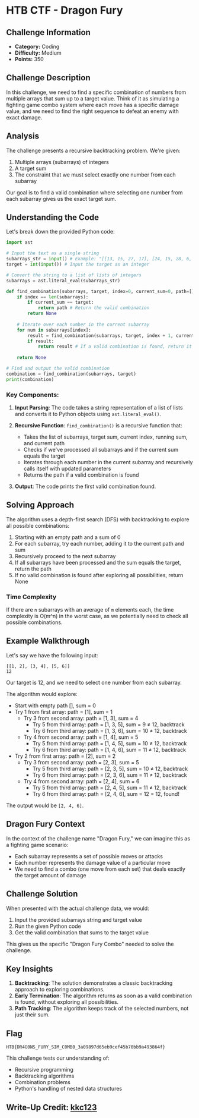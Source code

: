 # HTB CTF - Dragon Fury

## Challenge Information
- **Category:** Coding
- **Difficulty:** Medium
- **Points:** 350

## Challenge Description
In this challenge, we need to find a specific combination of numbers from multiple arrays that sum up to a target value. Think of it as simulating a fighting game combo system where each move has a specific damage value, and we need to find the right sequence to defeat an enemy with exact damage.

## Analysis

The challenge presents a recursive backtracking problem. We're given:
1. Multiple arrays (subarrays) of integers
2. A target sum
3. The constraint that we must select exactly one number from each subarray

Our goal is to find a valid combination where selecting one number from each subarray gives us the exact target sum.

## Understanding the Code

Let's break down the provided Python code:

```python
import ast 

# Input the text as a single string
subarrays_str = input() # Example: "[[13, 15, 27, 17], [24, 15, 28, 6, 15, 16], [7, 25, 10, 14, 11], [23, 30, 14, 10]]" 
target = int(input()) # Input the target as an integer 

# Convert the string to a list of lists of integers
subarrays = ast.literal_eval(subarrays_str) 

def find_combination(subarrays, target, index=0, current_sum=0, path=[]): 
    if index == len(subarrays): 
        if current_sum == target: 
            return path # Return the valid combination 
        return None 
    
    # Iterate over each number in the current subarray 
    for num in subarrays[index]: 
        result = find_combination(subarrays, target, index + 1, current_sum + num, path + [num]) 
        if result: 
            return result # If a valid combination is found, return it 
    
    return None 

# Find and output the valid combination
combination = find_combination(subarrays, target) 
print(combination)
```

### Key Components:

1. **Input Parsing**: The code takes a string representation of a list of lists and converts it to Python objects using `ast.literal_eval()`.

2. **Recursive Function**: `find_combination()` is a recursive function that:
   - Takes the list of subarrays, target sum, current index, running sum, and current path
   - Checks if we've processed all subarrays and if the current sum equals the target
   - Iterates through each number in the current subarray and recursively calls itself with updated parameters
   - Returns the path if a valid combination is found

3. **Output**: The code prints the first valid combination found.

## Solving Approach

The algorithm uses a depth-first search (DFS) with backtracking to explore all possible combinations:

1. Starting with an empty path and a sum of 0
2. For each subarray, try each number, adding it to the current path and sum
3. Recursively proceed to the next subarray
4. If all subarrays have been processed and the sum equals the target, return the path
5. If no valid combination is found after exploring all possibilities, return None

### Time Complexity

If there are `n` subarrays with an average of `m` elements each, the time complexity is O(m^n) in the worst case, as we potentially need to check all possible combinations.

## Example Walkthrough

Let's say we have the following input:
```
[[1, 2], [3, 4], [5, 6]]
12
```

Our target is 12, and we need to select one number from each subarray.

The algorithm would explore:
- Start with empty path [], sum = 0
- Try 1 from first array: path = [1], sum = 1
  - Try 3 from second array: path = [1, 3], sum = 4
    - Try 5 from third array: path = [1, 3, 5], sum = 9 ≠ 12, backtrack
    - Try 6 from third array: path = [1, 3, 6], sum = 10 ≠ 12, backtrack
  - Try 4 from second array: path = [1, 4], sum = 5
    - Try 5 from third array: path = [1, 4, 5], sum = 10 ≠ 12, backtrack
    - Try 6 from third array: path = [1, 4, 6], sum = 11 ≠ 12, backtrack
- Try 2 from first array: path = [2], sum = 2
  - Try 3 from second array: path = [2, 3], sum = 5
    - Try 5 from third array: path = [2, 3, 5], sum = 10 ≠ 12, backtrack
    - Try 6 from third array: path = [2, 3, 6], sum = 11 ≠ 12, backtrack
  - Try 4 from second array: path = [2, 4], sum = 6
    - Try 5 from third array: path = [2, 4, 5], sum = 11 ≠ 12, backtrack
    - Try 6 from third array: path = [2, 4, 6], sum = 12 = 12, found!

The output would be `[2, 4, 6]`.

## Dragon Fury Context

In the context of the challenge name "Dragon Fury," we can imagine this as a fighting game scenario:
- Each subarray represents a set of possible moves or attacks
- Each number represents the damage value of a particular move
- We need to find a combo (one move from each set) that deals exactly the target amount of damage

## Challenge Solution

When presented with the actual challenge data, we would:
1. Input the provided subarrays string and target value
2. Run the given Python code
3. Get the valid combination that sums to the target value

This gives us the specific "Dragon Fury Combo" needed to solve the challenge.

## Key Insights

1. **Backtracking**: The solution demonstrates a classic backtracking approach to exploring combinations.
2. **Early Termination**: The algorithm returns as soon as a valid combination is found, without exploring all possibilities.
3. **Path Tracking**: The algorithm keeps track of the selected numbers, not just their sum.

## Flag

```
HTB{DR4G0NS_FURY_SIM_C0MB0_3a09897d65eb9cef45b70bb9a493864f}
```

This challenge tests our understanding of:
- Recursive programming
- Backtracking algorithms
- Combination problems
- Python's handling of nested data structures

## Write-Up Credit: [kkc123](https://ctf.hackthebox.com/user/profile/606424)